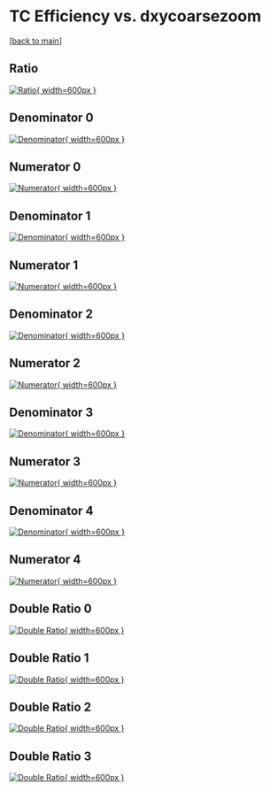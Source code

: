 # TC Efficiency vs. dxycoarsezoom

[[back to main](./)]



## Ratio

[![Ratio](../mtv/var/TC_vtr_13_0_eff_dxycoarsezoom.png){ width=600px }](../mtv/var/TC_vtr_13_0_eff_dxycoarsezoom.pdf)

## Denominator 0

[![Denominator](../mtv/den/TC_vtr_13_0_eff_dxycoarsezoom_den0.png){ width=600px }](../mtv/den/TC_vtr_13_0_eff_dxycoarsezoom_den0.pdf)

## Numerator 0

[![Numerator](../mtv/num/TC_vtr_13_0_eff_dxycoarsezoom_num0.png){ width=600px }](../mtv/num/TC_vtr_13_0_eff_dxycoarsezoom_num0.pdf)

## Denominator 1

[![Denominator](../mtv/den/TC_vtr_13_0_eff_dxycoarsezoom_den1.png){ width=600px }](../mtv/den/TC_vtr_13_0_eff_dxycoarsezoom_den1.pdf)

## Numerator 1

[![Numerator](../mtv/num/TC_vtr_13_0_eff_dxycoarsezoom_num1.png){ width=600px }](../mtv/num/TC_vtr_13_0_eff_dxycoarsezoom_num1.pdf)

## Denominator 2

[![Denominator](../mtv/den/TC_vtr_13_0_eff_dxycoarsezoom_den2.png){ width=600px }](../mtv/den/TC_vtr_13_0_eff_dxycoarsezoom_den2.pdf)

## Numerator 2

[![Numerator](../mtv/num/TC_vtr_13_0_eff_dxycoarsezoom_num2.png){ width=600px }](../mtv/num/TC_vtr_13_0_eff_dxycoarsezoom_num2.pdf)

## Denominator 3

[![Denominator](../mtv/den/TC_vtr_13_0_eff_dxycoarsezoom_den3.png){ width=600px }](../mtv/den/TC_vtr_13_0_eff_dxycoarsezoom_den3.pdf)

## Numerator 3

[![Numerator](../mtv/num/TC_vtr_13_0_eff_dxycoarsezoom_num3.png){ width=600px }](../mtv/num/TC_vtr_13_0_eff_dxycoarsezoom_num3.pdf)

## Denominator 4

[![Denominator](../mtv/den/TC_vtr_13_0_eff_dxycoarsezoom_den4.png){ width=600px }](../mtv/den/TC_vtr_13_0_eff_dxycoarsezoom_den4.pdf)

## Numerator 4

[![Numerator](../mtv/num/TC_vtr_13_0_eff_dxycoarsezoom_num4.png){ width=600px }](../mtv/num/TC_vtr_13_0_eff_dxycoarsezoom_num4.pdf)

## Double Ratio 0

[![Double Ratio](../mtv/ratio/TC_vtr_13_0_eff_dxycoarsezoom_ratio0.png){ width=600px }](../mtv/ratio/TC_vtr_13_0_eff_dxycoarsezoom_ratio0.pdf)

## Double Ratio 1

[![Double Ratio](../mtv/ratio/TC_vtr_13_0_eff_dxycoarsezoom_ratio1.png){ width=600px }](../mtv/ratio/TC_vtr_13_0_eff_dxycoarsezoom_ratio1.pdf)

## Double Ratio 2

[![Double Ratio](../mtv/ratio/TC_vtr_13_0_eff_dxycoarsezoom_ratio2.png){ width=600px }](../mtv/ratio/TC_vtr_13_0_eff_dxycoarsezoom_ratio2.pdf)

## Double Ratio 3

[![Double Ratio](../mtv/ratio/TC_vtr_13_0_eff_dxycoarsezoom_ratio3.png){ width=600px }](../mtv/ratio/TC_vtr_13_0_eff_dxycoarsezoom_ratio3.pdf)

